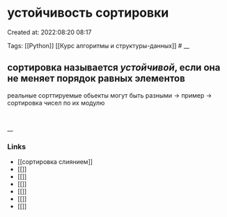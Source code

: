 # устойчивость сортировки

Created at: 2022:08:20 08:17

Tags: [[Python]] [[Курс алгоритмы и структуры-данных]]    #
__ 

## сортировка называется ***устойчивой***, если она не меняет порядок равных элементов

реальные сорттируемые обьекты могут быть разными
-> пример -> сортировка чисел по их модулю
``` python 



```

__

### Links

- [[сортировка слиянием]]
- [[]]
- [[]]
- [[]]
- [[]]
- [[]]
- [[]]